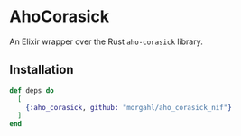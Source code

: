 # AhoCorasick

An Elixir wrapper over the Rust `aho-corasick` library.

## Installation

```elixir
def deps do
  [
    {:aho_corasick, github: "morgahl/aho_corasick_nif"}
  ]
end
```



